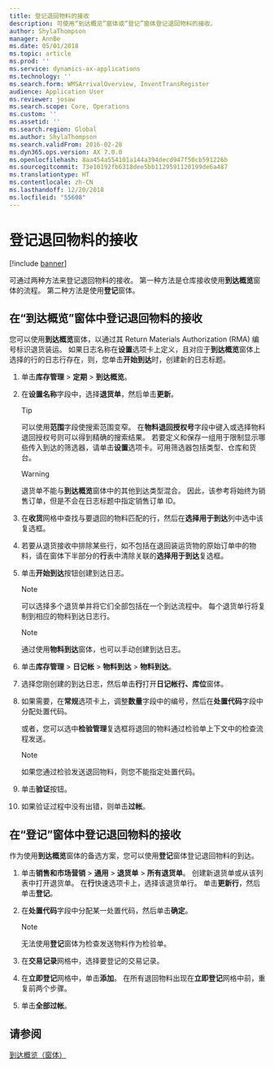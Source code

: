 ```yaml
---
title: 登记退回物料的接收
description: 可使用“到达概览”窗体或“登记”窗体登记退回物料的接收。
author: ShylaThompson
manager: AnnBe
ms.date: 05/01/2018
ms.topic: article
ms.prod: ''
ms.service: dynamics-ax-applications
ms.technology: ''
ms.search.form: WMSArrivalOverview, InventTransRegister
audience: Application User
ms.reviewer: josaw
ms.search.scope: Core, Operations
ms.custom: ''
ms.assetid: ''
ms.search.region: Global
ms.author: ShylaThompson
ms.search.validFrom: 2016-02-28
ms.dyn365.ops.version: AX 7.0.0
ms.openlocfilehash: 8aa454a554101a144a394decd947f50cb591226b
ms.sourcegitcommit: 73e10192fb6318dee5bb1129591120199de6a487
ms.translationtype: HT
ms.contentlocale: zh-CN
ms.lasthandoff: 12/20/2018
ms.locfileid: "55608"
---
```

# <a name="register-the-receipt-of-returned-items"></a>登记退回物料的接收 

[!include [banner](../includes/banner.md)]


可通过两种方法来登记退回物料的接收。 第一种方法是仓库接收使用**到达概览**窗体的流程。 第二种方法是使用**登记**窗体。

## <a name="register-the-receipt-of-returned-items-in-the-arrival-overview-form"></a>在“到达概览”窗体中登记退回物料的接收

您可以使用**到达概览**窗体，以通过其 Return Materials Authorization (RMA) 编号标识退货装运。 如果日志名称在**设置**选项卡上定义，且对应于**到达概览**窗体上选择的行的日志行存在，则，您单击**开始到达**时，创建新的日志标题。

1.  单击**库存管理** \> **定期** \> **到达概览**。

2.  在**设置名称**字段中，选择**退货单**，然后单击**更新**。
    

    > [!TIP]
    > <P>可以使用<STRONG>范围</STRONG>字段使搜索范围变窄。 在<STRONG>物料退回授权号</STRONG>字段中键入或选择物料退回授权号则可以得到精确的搜索结果。 若要定义和保存一组用于限制显示哪些传入到达的筛选器，请单击<STRONG>设置</STRONG>选项卡。可用筛选器包括类型、仓库和货台。</P>

    

    > [!WARNING]
    > <P>退货单不能与<STRONG>到达概览</STRONG>窗体中的其他到达类型混合。 因此，该参考将始终为销售订单，但是不会在日志标题中指定销售订单 ID。</P>



3.  在**收货**网格中查找与要退回的物料匹配的行，然后在**选择用于到达**列中选中该复选框。

4.  若要从退货接收中排除某些行，如不包括在退回装运货物的原始订单中的物料，请在窗体下半部分的**行**表中清除关联的**选择用于到达**复选框。

5.  单击**开始到达**按钮创建到达日志。
    

    > [!NOTE]
    > <P>可以选择多个退货单并将它们全部包括在一个到达流程中。 每个退货单行将复制到相应的物料到达日志行。</P>

    

    > [!NOTE]
    > <P>通过使用<STRONG>物料到达</STRONG>窗体，也可以手动创建到达日志。 



6.  单击**库存管理** \> **日记帐** \> **物料到达** \> **物料到达**。

7.  选择您刚创建的到达日志，然后单击**行**打开**日记帐行、库位**窗体。

8.  如果需要，在**常规**选项卡上，调整**数量**字段中的编号，然后在**处置代码**字段中分配处置代码。
    
    或者，您可以选中**检验管理**复选框将退回的物料通过检验单上下文中的检查流程发送。
    

    > [!NOTE]
    > <P>如果您通过检验发送退回物料，则您不能指定处置代码。</P>



9.  单击**验证**按钮。

10. 如果验证过程中没有出错，则单击**过帐**。

## <a name="register-the-receipt-of-returned-items-in-the-registration-form"></a>在“登记”窗体中登记退回物料的接收

作为使用**到达概览**窗体的备选方案，您可以使用**登记**窗体登记退回物料的到达。

1.  单击**销售和市场营销** \> **通用** \> **退货单** \> **所有退货单**。 创建新退货单或从该列表中打开退货单。 在**行**快速选项卡上，选择该退货单行。 单击**更新行**，然后单击**登记**。

2.  在**处置代码**字段中分配某一处置代码，然后单击**确定**。
    

    > [!NOTE]
    > <P>无法使用<STRONG>登记</STRONG>窗体为检查发送物料作为检验单。</P>



3.  在**交易记录**网格中，选择要登记的交易记录。

4.  在**立即登记**网格中，单击**添加**。 在所有退回物料出现在**立即登记**网格中前，重复前两个步骤。

5.  单击**全部过帐**。

## <a name="see-also"></a>请参阅

[到达概览（窗体）](https://technet.microsoft.com/en-us/library/hh227654\(v=ax.60\))

  


